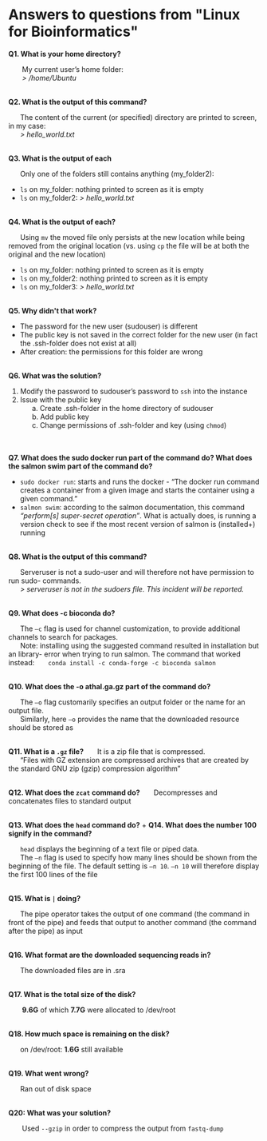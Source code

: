 # Answers to questions from "Linux for Bioinformatics"

**Q1. What is your home directory?**

&nbsp;&nbsp;&nbsp;&nbsp;&nbsp;&nbsp; My current user’s home folder:<br>
&nbsp;&nbsp;&nbsp;&nbsp;&nbsp;&nbsp; *&gt; /home/Ubuntu*
<br><br>

**Q2. What is the output of this command?**

&nbsp;&nbsp;&nbsp;&nbsp;&nbsp;&nbsp;The content of the current (or specified) directory are printed to screen, in my case: <br>
&nbsp;&nbsp;&nbsp;&nbsp;&nbsp;&nbsp;*&gt; hello_world.txt*
<br><br>

**Q3. What is the output of each**

&nbsp;&nbsp;&nbsp;&nbsp;&nbsp;&nbsp;Only one of the folders still contains anything (my_folder2):
* `ls` on my_folder: nothing printed to screen as it is empty
* `ls` on my_folder2: *&gt; hello_world.txt*
<br><br>

**Q4. What is the output of each?**

&nbsp;&nbsp;&nbsp;&nbsp;&nbsp;&nbsp;Using `mv` the moved file only persists at the new location while being removed from
the original location (vs. using `cp` the file will be at both the original and the new
location)
 * `ls` on my_folder: nothing printed to screen as it is empty
 * `ls` on my_folder2: nothing printed to screen as it is empty
 * `ls` on my_folder3: *&gt; hello_world.txt*
<br><br>

**Q5. Why didn&#39;t that work?**

 * The password for the new user (sudouser) is different
 * The public key is not saved in the correct folder for the new user (in fact the .ssh-folder does not exist at all)
 * After creation: the permissions for this folder are wrong
<br><br>

**Q6. What was the solution?**

1. Modify the password to sudouser’s password to `ssh` into the instance<br>
2. Issue with the public key<br>
&nbsp;&nbsp;&nbsp;&nbsp;&nbsp;&nbsp;a. Create .ssh-folder in the home directory of sudouser<br>
&nbsp;&nbsp;&nbsp;&nbsp;&nbsp;&nbsp;b. Add public key<br>
&nbsp;&nbsp;&nbsp;&nbsp;&nbsp;&nbsp;c. Change permissions of .ssh-folder and key (using `chmod`)<br>
<br><br>

**Q7. What does the sudo docker run part of the command do? What does the
salmon swim part of the command do?**

 * `sudo docker run`: starts and runs the docker - “The docker run command
creates a container from a given image and starts the container using a given
command.”
 * `salmon swim`: according to the salmon documentation, this command
*“perform[s] super-secret operation”*. What is actually does, is running a version
check to see if the most recent version of salmon is (installed+) running
<br><br>

**Q8. What is the output of this command?**

&nbsp;&nbsp;&nbsp;&nbsp;&nbsp;&nbsp;Serveruser is not a sudo-user and will therefore not have permission to run sudo-
commands.<br>
&nbsp;&nbsp;&nbsp;&nbsp;&nbsp;&nbsp;*&gt; serveruser is not in the sudoers file. This incident will be reported.*
<br><br>

**Q9. What does -c bioconda do?**

&nbsp;&nbsp;&nbsp;&nbsp;&nbsp;&nbsp;The `–c` flag is used for channel customization, to provide additional channels to
search for packages.<br>
&nbsp;&nbsp;&nbsp;&nbsp;&nbsp;&nbsp;Note: installing using the suggested command resulted in installation but an library-
error when trying to run salmon. The command that worked instead:
&nbsp;&nbsp;&nbsp;&nbsp;&nbsp;&nbsp;`conda install -c conda-forge -c bioconda salmon`
<br><br>

**Q10. What does the -o athal.ga.gz part of the command do?**

&nbsp;&nbsp;&nbsp;&nbsp;&nbsp;&nbsp;The `–o` flag customarily specifies an output folder or the name for an output file.<br>
&nbsp;&nbsp;&nbsp;&nbsp;&nbsp;&nbsp;Similarly, here `–o` provides the name that the downloaded resource should be stored
as
<br><br>

**Q11. What is a `.gz` file?**
&nbsp;&nbsp;&nbsp;&nbsp;&nbsp;&nbsp;It is a zip file that is compressed.<br>
&nbsp;&nbsp;&nbsp;&nbsp;&nbsp;&nbsp;“Files with GZ extension are compressed archives that are created by the standard
GNU zip (gzip) compression algorithm”
<br><br>

**Q12. What does the `zcat` command do?**
&nbsp;&nbsp;&nbsp;&nbsp;&nbsp;&nbsp;Decompresses and concatenates files to standard output
<br><br>

**Q13. What does the `head` command do?** + **Q14. What does the number 100
signify in the command?**

&nbsp;&nbsp;&nbsp;&nbsp;&nbsp;&nbsp;`head` displays the beginning of a text file or piped data.<br>
&nbsp;&nbsp;&nbsp;&nbsp;&nbsp;&nbsp;The `–n` flag is used to specify how many lines should be shown from the beginning of the file. The default setting is
`–n 10`. `–n 10` will therefore display the first 100 lines of the file
<br><br>

**Q15. What is `|` doing?**

&nbsp;&nbsp;&nbsp;&nbsp;&nbsp;&nbsp;The pipe operator takes the output of one command (the command in front of the
pipe) and feeds that output to another command (the command after the pipe) as
input
<br><br>

**Q16. What format are the downloaded sequencing reads in?**

&nbsp;&nbsp;&nbsp;&nbsp;&nbsp;&nbsp;The downloaded files are in .sra
<br><br>

**Q17. What is the total size of the disk?**

&nbsp;&nbsp;&nbsp;&nbsp;&nbsp;&nbsp; **9.6G** of which **7.7G** were allocated to /dev/root
<br><br>

**Q18. How much space is remaining on the disk?**

&nbsp;&nbsp;&nbsp;&nbsp;&nbsp;&nbsp;on /dev/root: **1.6G** still available
<br><br>

**Q19. What went wrong?**

&nbsp;&nbsp;&nbsp;&nbsp;&nbsp;&nbsp;Ran out of disk space
<br><br>

**Q20: What was your solution?**

&nbsp;&nbsp;&nbsp;&nbsp;&nbsp;&nbsp; Used `--gzip` in order to compress the output from `fastq-dump`





